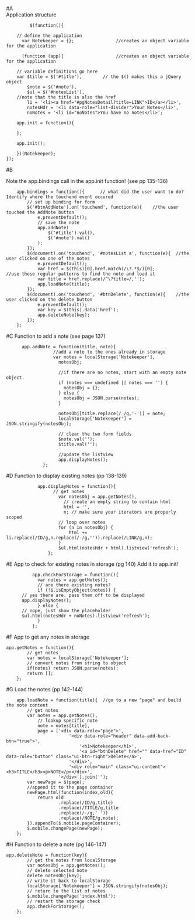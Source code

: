 #A  
    Application structure
    
             $(function(){

        // define the application
          var Notekeeper = {};                //creates an object variable for the application

          (function	(app){                    //creates an object variable for the application

		// variable definitions go here
		var $title = $('#title'),        // the $() makes this a jQuery object
			$note = $('#note'),
			$ul = $('#notesList'),        
        //note that the title is also the href
			li = '<li><a href="#pgNotesDetail?title=LINK">ID</a></li>',
			notesHdr = '<li data-role="list-divider">Your Notes</li>',
			noNotes = '<li id="noNotes">You have no notes</li>';

		app.init = function(){

		};

		app.init();

	    })(Notekeeper);
    });	

 #B
     
   Note the app.bindings call in the app.init function! (see pp 135-136)
     
		app.bindings = function(){      // what did the user want to do?  Identify where the touchend event occured
			// set up binding for form
			$('#btnAddNote').on('touchend', function(e){    //the user touched the AddNote button
				e.preventDefault();
				// save the note
				app.addNote(
					$('#title').val(),
					$('#note').val()
				);
			});
			$(document).on('touchend', '#notesList a', function(e){  //the user clicked on one of the notes
				e.preventDefault();
				var href = $(this)[0].href.match(/\?.*$/)[0];          //use these regular patterns to find the note and load it
				var title = href.replace(/^\?title=/,'');
				app.loadNote(title);
			});
			$(document).on('touchend', '#btnDelete', function(e){    //the user clicked on the delete button
				e.preventDefault();
				var key = $(this).data('href');
				app.deleteNote(key);
			});
		};

  #C
     Function to add a note  (see page 137)
     

          app.addNote = function(title, note){
                      //add a note to the ones already in storage
                      var notes = localStorage['Notekeeper'],      
                        notesObj;

                        //if there are no notes, start with an empty note object.
                        if (notes === undefined || notes === '') {  
                          notesObj = {};
                        } else {
                          notesObj = JSON.parse(notes);
                        }

                        notesObj[title.replace(/ /g,'-')] = note;
                        localStorage['Notekeeper'] = JSON.stringify(notesObj);

                        // clear the two form fields
                        $note.val('');
                        $title.val('');

                        //update the listview
                        app.displayNotes();
                  };

#D
    Function to display existing notes (pp 138-139)
    
                app.displayNotes = function(){
			          // get notes
			            var notesObj = app.getNotes(),
				          // create an empty string to contain html
				          html = '',
				          n; // make sure your iterators are properly scoped
			            // loop over notes
			            for (n in notesObj) {
				            html += li.replace(/ID/g,n.replace(/-/g,'')).replace(/LINK/g,n);
			            }
			            $ul.html(notesHdr + html).listview('refresh');
		            };
                
            
#E
  App to check for existing notes in storage (pg 140)  Add it to app.init!
  
 		      app.checkForStorage = function(){
			    var notes = app.getNotes();
			    // are there existing notes?
			    if (!$.isEmptyObject(notes)) {
          // yes there are. pass them off to be displayed
          app.displayNotes();
			    } else {
          // nope, just show the placeholder
          $ul.html(notesHdr + noNotes).listview('refresh');
			    }
		      };
          
#F
  App to get any notes in storage
  
  	app.getNotes = function(){
			// get notes
			var notes = localStorage['Notekeeper'];
			// convert notes from string to object
			if(notes) return JSON.parse(notes);
			return [];
		};
    
#G
   Load the notes (pp 142-144)
   
   		app.loadNote = function(title){  //go to a new "page" and build the note content 
			// get notes
			var notes = app.getNotes(),
				// lookup specific note
				note = notes[title],
				page = ['<div data-role="page">',
							'<div data-role="header" data-add-back-btn="true">',
								'<h1>Notekeeper</h1>',
								'<a id="btnDelete" href="" data-href="ID" data-role="button" class="ui-btn-right">Delete</a>',
							'</div>',
							'<div role="main" class="ui-content"><h3>TITLE</h3><p>NOTE</p></div>',
						'</div>'].join('');
			var newPage = $(page);
			//append it to the page container
			newPage.html(function(index,old){
				return old
						.replace(/ID/g,title)
						.replace(/TITLE/g,title
						.replace(/-/g,' '))
						.replace(/NOTE/g,note);
			}).appendTo($.mobile.pageContainer);
			$.mobile.changePage(newPage);
		};
    
#H
   Function to delete a note (pg 146-147)
   
   	app.deleteNote = function(key){
			// get the notes from localStorage
			var notesObj = app.getNotes();
			// delete selected note
			delete notesObj[key];
			// write it back to localStorage
			localStorage['Notekeeper'] = JSON.stringify(notesObj);
			// return to the list of notes
			$.mobile.changePage('index.html');
			// restart the storage check
			app.checkForStorage();
		};
